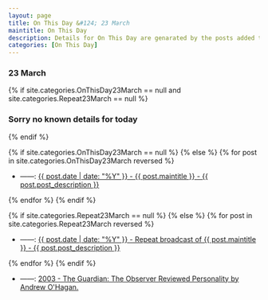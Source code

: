 ```yaml
---
layout: page
title: On This Day &#124; 23 March
maintitle: On This Day
description: Details for On This Day are genarated by the posts added to the website so the content is subject to changes/updates over time.
categories: [On This Day]
---
```


<h3>23 March</h3>

{% if site.categories.OnThisDay23March == null and site.categories.Repeat23March == null %}
  <h3>Sorry no known details for today</h3>
{% endif %}

{% if site.categories.OnThisDay23March == null %}
{% else %}
{% for post in site.categories.OnThisDay23March reversed %}
<ul>
<li> ——: <a href="{{ post.url }}">{{ post.date | date: "%Y" }} - {{ post.maintitle }} - {{ post.post_description }}</a></li>
</ul>
{% endfor %}
{% endif %}

{% if site.categories.Repeat23March == null %}
{% else %}
{% for post in site.categories.Repeat23March reversed %}
<ul>
<li> ——: <a href="{{ post.url }}">{{ post.date | date: "%Y" }} - Repeat broadcast of {{ post.maintitle }} - {{ post.post_description }}</a></li>
</ul>
{% endfor %}
{% endif %}

<ul>
<li> ——: <a href="/2003-04-07-personality/#guardian">2003 - The Guardian: The Observer Reviewed Personality by Andrew O'Hagan.</a></li>
</ul>

